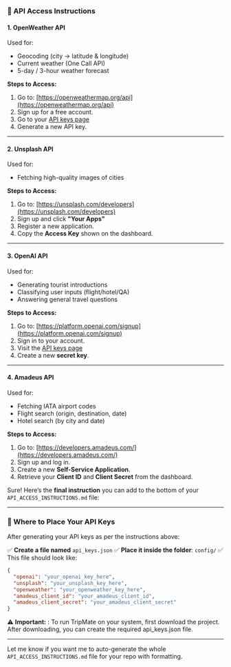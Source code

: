 ### 🔑 API Access Instructions

#### 1. **OpenWeather API**

Used for:

* Geocoding (city → latitude & longitude)
* Current weather (One Call API)
* 5-day / 3-hour weather forecast

**Steps to Access:**

1. Go to: [https://openweathermap.org/api](https://openweathermap.org/api)
2. Sign up for a free account.
3. Go to your [API keys page](https://home.openweathermap.org/api_keys)
4. Generate a new API key.

---

#### 2. **Unsplash API**

Used for:

* Fetching high-quality images of cities

**Steps to Access:**

1. Go to: [https://unsplash.com/developers](https://unsplash.com/developers)
2. Sign up and click **"Your Apps"**
3. Register a new application.
4. Copy the **Access Key** shown on the dashboard.

---

#### 3. **OpenAI API**

Used for:

* Generating tourist introductions
* Classifying user inputs (flight/hotel/QA)
* Answering general travel questions

**Steps to Access:**

1. Go to: [https://platform.openai.com/signup](https://platform.openai.com/signup)
2. Sign in to your account.
3. Visit the [API keys page](https://platform.openai.com/account/api-keys)
4. Create a new **secret key**.

---

#### 4. **Amadeus API**

Used for:

* Fetching IATA airport codes
* Flight search (origin, destination, date)
* Hotel search (by city and date)

**Steps to Access:**

1. Go to: [https://developers.amadeus.com/](https://developers.amadeus.com/)
2. Sign up and log in.
3. Create a new **Self-Service Application**.
4. Retrieve your **Client ID** and **Client Secret** from the dashboard.



Sure! Here’s the **final instruction** you can add to the bottom of your `API_ACCESS_INSTRUCTIONS.md` file:

---

### 📁 Where to Place Your API Keys

After generating your API keys as per the instructions above:

✅ **Create a file named** `api_keys.json`
✅ **Place it inside the folder**: `config/`
✅ This file should look like:

```json
{
  "openai": "your_openai_key_here",
  "unsplash": "your_unsplash_key_here",
  "openweather": "your_openweather_key_here",
  "amadeus_client_id": "your_amadeus_client_id",
  "amadeus_client_secret": "your_amadeus_client_secret"
}
```

⚠️ **Important:** : To run TripMate on your system, first download the project. After downloading, you can create the required api_keys.json file.

---

Let me know if you want me to auto-generate the whole `API_ACCESS_INSTRUCTIONS.md` file for your repo with formatting.


